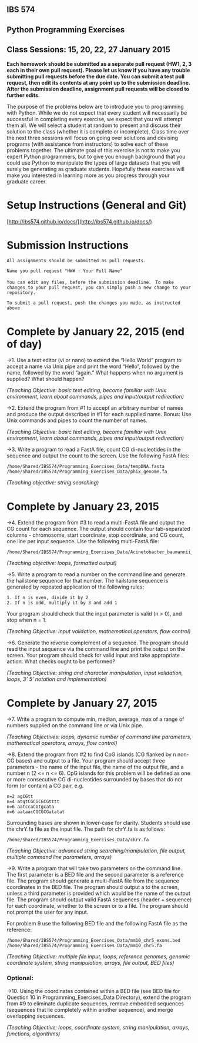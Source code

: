 ## **IBS 574**
## **Python Programming Exercises**
## Class Sessions: 15, 20, 22, 27 January 2015

**Each homework should be submitted as a separate pull request (HW1, 2, 3 each in their own pull request). Please let us know if you have any trouble submitting pull requests before the due date. You can submit a test pull request, then edit its contents at any point up to the submission deadline. After the submission deadline, assignment pull requests will be closed to further edits.**

The purpose of the problems below are to introduce you to programming with Python. While we do not expect that every student will necessarily be successful in completing every exercise, we expect that you will attempt them all. We will select a student at random to present and discuss their solution to the class (whether it is complete or incomplete). Class time over the next three sessions will focus on going over solutions and devising programs (with assistance from instructors) to solve each of these problems together. The ultimate goal of this exercise is not to make you expert Python programmers, but to give you enough background that you could use Python to manipulate the types of large datasets that you will surely be generating as graduate students. Hopefully these exercises will make you interested in learning more as you progress through your graduate career.

# **Setup Instructions (General and Git)**
[http://ibs574.github.io/docs/](http://ibs574.github.io/docs/)

# **Submission Instructions** 
`All assignments should be submitted as pull requests.`

`Name you pull request "HW# : Your Full Name"`

`You can edit any files, before the submission deadline. `
`To make changes to your pull request, you can simply push a new change to your repository.`

`To submit a pull request, push the changes you made, as instructed above`


# **Complete by January 22, 2015 (end of day)**
->1. Use a text editor (vi or nano) to extend the “Hello World” program to accept a name via Unix pipe and print the word “Hello”, followed by the name, followed by the word “again.” What happens when no argument is supplied? What should happen?

*(Teaching Objective: basic text editing, become familiar with Unix environment, learn about commands, pipes and input/output redirection)*

->2. Extend the program from #1 to accept an arbitrary number of names and produce the output described in #1 for each supplied name. Bonus: Use Unix commands and pipes to count the number of names.

*(Teaching Objective: basic text editing, become familiar with Unix environment, learn about commands, pipes and input/output redirection)*

->3. Write a program to read a FastA file, count CG di-nucleotides in the sequence and output the count to the screen. Use the following FastA files:

	/home/Shared/IBS574/Programming_Exercises_Data/tempDNA.fasta
	/home/Shared/IBS574/Programming_Exercises_Data/phix_genome.fa

*(Teaching objective: string searching)*

# **Complete by  January 23, 2015**
->4. Extend the program from #3 to read a multi-FastA file and output the CG count for each sequence. The output should contain four tab-separated columns - chromosome, start coordinate, stop coordinate, and CG count, one line per input sequence. Use the following multi-FastA file: 

	/home/Shared/IBS574/Programming_Exercises_Data/Acinetobacter_baumannii_AB5075.fa

*(Teaching objective: loops, formatted output)*

->5. Write a program to read a number on the command line and generate the hailstone sequence for that number. The hailstone sequence is generated by repeated application of the following rules:
	
	1. If n is even, divide it by 2
	2. If n is odd, multiply it by 3 and add 1

Your program should check that the input parameter is valid (n > 0), and stop when n = 1.

*(Teaching Objective: input validation, mathematical operators, flow control)*

->6. Generate the reverse complement of a sequence. The program should read the input sequence via the command line and print the output on the screen. Your program should check for valid input and take appropriate action. What checks ought to be performed?

*(Teaching Objective: string and character manipulation, input validation, loops, 3’ 5’ notation and implementation)*

# **Complete by January 27, 2015**
->7. Write a program to compute min, median, average, max of a range of numbers supplied on the command line or via Unix pipe.

*(Teaching Objectives: loops, dynamic number of command line parameters, mathematical operators, arrays, flow control)*

->8. Extend the program from #2 to find CpG islands (CG flanked by n non-CG bases) and output to a file. Your program should accept three parameters - the name of the input file, the name of the output file, and a number n (2 <= n <= 6).  CpG islands for this problem will be defined as one or more consecutive CG di-nucleotides surrounded by bases that do not form (or contain) a CG pair, e.g.

    n=2 agCGtt
    n=4 atgtCGCGCGCGtttt
    n=6 aatccaCGtgcata
    n=6 aataacCGCGCGatatat

Surrounding bases are shown in lower-case for clarity.
Students should use the chrY.fa file as the input file.  The path for chrY.fa is as follows:

    /home/Shared/IBS574/Programming_Exercises_Data/chrY.fa

*(Teaching Objective: advanced string searching/manipulation, file output, multiple command line parameters, arrays)*

->9. Write a program that will take two parameters on the command line. The first parameter is a BED file and the second parameter is a reference file. The program should generate a multi-FastA file from the sequence coordinates in the BED file. The program should output a to the screen, unless a third parameter is provided which would be the name of the output file. The program should output valid FastA sequences (header + sequence) for each coordinate, whether to the screen or to a file. The program should not prompt the user for any input.

For problem 9 use the following BED file and the following FastA file as the reference:

    /home/Shared/IBS574/Programming_Exercises_Data/mm10_chr5_exons.bed
    /home/Shared/IBS574/Programming_Exercises_Data/mm10_chr5.fa

*(Teaching Objective: multiple file input, loops, reference genomes, genomic coordinate system, string manipulation, arrays, file output, BED files)*

### **Optional:**
->10. Using the coordinates contained within a BED file (see BED file for Question 10 in Programming_Exercises_Data Directory), extend the program from #9 to eliminate duplicate sequences, remove embedded sequences (sequences that lie completely within another sequence), and merge overlapping sequences.

*(Teaching Objective: loops, coordinate system, string manipulation, arrays, functions, algorithms)*
